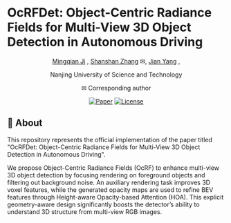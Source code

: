 # OcRFDet: Object-Centric Radiance Fields for Multi-View 3D Object Detection in Autonomous Driving

<div align="center">

[Mingqian Ji](https://github.com/Mingqj) </sup>,
[Shanshan Zhang](https://shanshanzhang.github.io/) ✉</sup>,
[Jian Yang](https://scholar.google.com/citations?user=6CIDtZQAAAAJ&hl=zh-CN) </sup>,

Nanjing University of Science and Technology

✉ Corresponding author

[![Paper](https://img.shields.io/badge/arXiv-PDF-b31b1b)](https://arxiv.org/abs/2506.23565)
[![License](https://img.shields.io/badge/License-Apache--2.0-929292)](https://www.apache.org/licenses/LICENSE-2.0)

</div>

## 📖 About

This repository represents the official implementation of the paper titled "OcRFDet: Object-Centric Radiance Fields for Multi-View 3D Object Detection in Autonomous Driving".

We propose Object-Centric Radiance Fields (OcRF) to enhance multi-view 3D object detection by focusing rendering on foreground objects and filtering out background noise. An auxiliary rendering task improves 3D voxel features, while the generated opacity maps are used to refine BEV features through Height-aware Opacity-based Attention (HOA). This explicit geometry-aware design significantly boosts the detector’s ability to understand 3D structure from multi-view RGB images.
